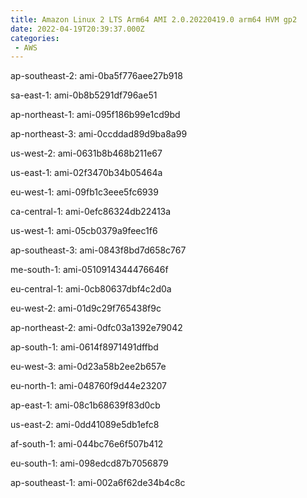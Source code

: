 ```yaml
---
title: Amazon Linux 2 LTS Arm64 AMI 2.0.20220419.0 arm64 HVM gp2
date: 2022-04-19T20:39:37.000Z
categories:
 - AWS
---
```


ap-southeast-2: ami-0ba5f776aee27b918

sa-east-1: ami-0b8b5291df796ae51

ap-northeast-1: ami-095f186b99e1cd9bd

ap-northeast-3: ami-0ccddad89d9ba8a99

us-west-2: ami-0631b8b468b211e67

us-east-1: ami-02f3470b34b05464a

eu-west-1: ami-09fb1c3eee5fc6939

ca-central-1: ami-0efc86324db22413a

us-west-1: ami-05cb0379a9feec1f6

ap-southeast-3: ami-0843f8bd7d658c767

me-south-1: ami-0510914344476646f

eu-central-1: ami-0cb80637dbf4c2d0a

eu-west-2: ami-01d9c29f765438f9c

ap-northeast-2: ami-0dfc03a1392e79042

ap-south-1: ami-0614f8971491dffbd

eu-west-3: ami-0d23a58b2ee2b657e

eu-north-1: ami-048760f9d44e23207

ap-east-1: ami-08c1b68639f83d0cb

us-east-2: ami-0dd41089e5db1efc8

af-south-1: ami-044bc76e6f507b412

eu-south-1: ami-098edcd87b7056879

ap-southeast-1: ami-002a6f62de34b4c8c

